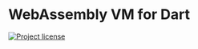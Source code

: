 WebAssembly VM for Dart
=======================

[![Project license](https://img.shields.io/badge/license-Public%20Domain-blue.svg)](https://unlicense.org)
